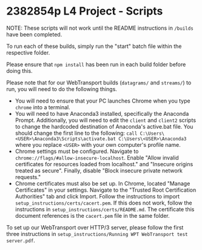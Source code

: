 # 2382854p L4 Project - Scripts

NOTE: These scripts will not work until the README instructions in `/builds` have been completed.

To run each of these builds, simply run the "start" batch file within the respective folder.

Please ensure that `npm install` has been run in each build folder before doing this.

Please note that for our WebTransport builds (`datagrams/` and `streams/`) to run, you will need to do the following things.

* You will need to ensure that your PC launches Chrome when you type `chrome` into a terminal.
* You will need to have Anaconda3 installed, specifically the Anaconda Prompt. Additionally, you will need to edit the `client` and `client2` scripts to change the hardcoded destination of Anaconda's active.bat file. You should change the first line to the following: `call C:\Users\<USER>\Anaconda3\Scripts\activate.bat C:\Users\<USER>\Anaconda3` where you replace `<USER>` with your own computer's profile name.
* Chrome settings must be configured. Navigate to `chrome://flags/#allow-insecure-localhost`. Enable "Allow invalid certificates for resources loaded from localhost." and "Insecure origins treated as secure". Finally, disable "Block insecure private network requests."
* Chrome certificates must also be set up. In Chrome, located "Manage Certificates" in your settings. Navigate to the "Trusted Root Certification Authorities" tab and click Import. Follow the instructions to import `setup_instructions/certs/cacert.pem`. If this does not work, follow the instructions in `setup_instructions/certs/README.md`. The certificate this document references is the `cacert.pem` file in the same folder.

To set up our WebTransport over HTTP/3 server, please follow the first three instructions in `setup_instructions/Running WPT WebTransport test server.pdf`.